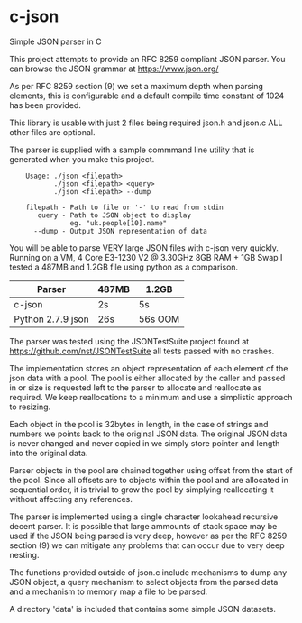 # c-json
Simple JSON parser in C

This project attempts to provide an RFC 8259 compliant JSON parser.
You can browse the JSON grammar at https://www.json.org/

As per RFC 8259 section (9) we set a maximum depth when parsing 
elements, this is configurable and a default compile time constant 
of 1024 has been provided.

This library is usable with just 2 files being required json.h and 
json.c ALL other files are optional.

The parser is supplied with a sample commmand line utility that
is generated when you make this project.

```
    Usage: ./json <filepath>
           ./json <filepath> <query>
           ./json <filepath> --dump

    filepath - Path to file or '-' to read from stdin
       query - Path to JSON object to display
       	       eg. "uk.people[10].name"
      --dump - Output JSON representation of data
```

You will be able to parse VERY large JSON files with c-json very
quickly. Running on a VM, 4 Core E3-1230 V2 @ 3.30GHz 8GB
RAM + 1GB Swap I tested a 487MB and 1.2GB file using python as
a comparison.

| Parser            | 487MB | 1.2GB   |
| ----------------- | ----- | ------- |
| c-json            | 2s    | 5s      |
| Python 2.7.9 json | 26s   | 56s OOM |

The parser was tested using the JSONTestSuite project found at
https://github.com/nst/JSONTestSuite all tests passed with no
crashes.

The implementation stores an object representation of each element
of the json data with a pool. The pool is either allocated by the
caller and passed in or size is requested left to the parser to
allocate and reallocate as required. We keep reallocations to a
minimum and use a simplistic approach to resizing.

Each object in the pool is 32bytes in length, in the case of strings
and numbers we points back to the original JSON data. The original
JSON data is never changed and never copied in we simply store
pointer and length into the original data.

Parser objects in the pool are chained together using offset from
the start of the pool. Since all offsets are to objects within the
pool and are allocated in sequential order, it is trivial to grow
the pool by simplying reallocating it without affecting any
references.

The parser is implemented using a single character lookahead
recursive decent parser. It is possible that large ammounts of
stack space may be used if the JSON being parsed is very deep,
however as per the RFC 8259 section (9) we can mitigate any
problems that can occur due to very deep nesting.

The functions provided outside of json.c include mechanisms to
dump any JSON object, a query mechanism to select objects from
the parsed data and a mechanism to memory map a file to be parsed.

A directory 'data' is included that contains some simple JSON
datasets.
